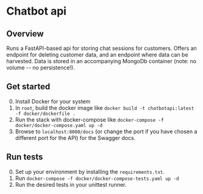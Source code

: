 # Chatbot api

## Overview
Runs a FastAPI-based api for storing chat sessions for customers. Offers an endpoint for deleting customer data, and an endpoint where data can be harvested. Data is stored in an accompanying MongoDb container (note: no volume -- no persistence!).

## Get started
0. Install Docker for your system
1. In `root`, build the docker image like `docker build -t chatbotapi:latest -f docker/dockerfile .`
2. Run the stack with docker-compose like `docker-compose -f docker/docker-compose.yaml up -d`
3. Browse to `localhost:8000/docs` (or change the port if you have chosen a different port for the API) for the Swagger docs.

## Run tests
0. Set up your environment by installing the `requirements.txt`.
1. Run `docker-compose -f docker/docker-compose-tests.yaml up -d`
2. Run the desired tests in your unittest runner.